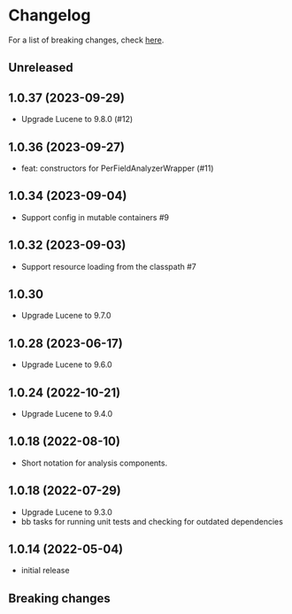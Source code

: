 # Changelog

For a list of breaking changes, check [here](#breaking-changes).

## Unreleased

## 1.0.37 (2023-09-29)

- Upgrade Lucene to 9.8.0 (#12)

## 1.0.36 (2023-09-27)

- feat: constructors for PerFieldAnalyzerWrapper (#11)

## 1.0.34 (2023-09-04)

- Support config in mutable containers #9

## 1.0.32 (2023-09-03)

- Support resource loading from the classpath #7

## 1.0.30

- Upgrade Lucene to 9.7.0

## 1.0.28 (2023-06-17)

- Upgrade Lucene to 9.6.0

## 1.0.24 (2022-10-21)

- Upgrade Lucene to 9.4.0

## 1.0.18 (2022-08-10)

- Short notation for analysis components.

## 1.0.18 (2022-07-29)

- Upgrade Lucene to 9.3.0
- bb tasks for running unit tests and checking for outdated dependencies

## 1.0.14 (2022-05-04)

- initial release

## Breaking changes
